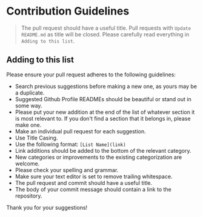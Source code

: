 # Contribution Guidelines

> The pull request should have a useful title. Pull requests with `Update README.md` as title will be closed. Please carefully read everything in `Adding to this list`.

## Adding to this list

Please ensure your pull request adheres to the following guidelines:

- Search previous suggestions before making a new one, as yours may be a duplicate.
- Suggested Github Profile READMEs should be beautiful or stand out in some way.
- Please put your new addition at the end of the list of whatever section it is most relevant to. If you don't find a section that it belongs in, please make one.
- Make an individual pull request for each suggestion.
- Use Title Casing.
- Use the following format: `[List Name](link)`
- Link additions should be added to the bottom of the relevant category.
- New categories or improvements to the existing categorization are welcome.
- Please check your spelling and grammar.
- Make sure your text editor is set to remove trailing whitespace.
- The pull request and commit should have a useful title.
- The body of your commit message should contain a link to the repository.

Thank you for your suggestions!
